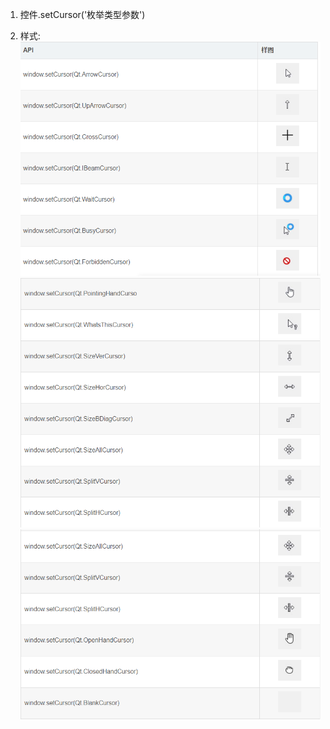 1. 控件.setCursor('枚举类型参数')
 
2. 样式:
   ![Alt text](image.png)
   ![Alt text](image-1.png)
   ![Alt text](image-2.png)

